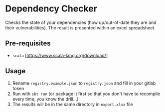 # Dependency Checker

Checks the state of your dependencies (how up/out-of-date they are and their vulnerabilities).
The result is presented within an excel spreadsheet.

## Pre-requisites

- `scala` [https://www.scala-lang.org/download/]

## Usage

1. Rename `registry.example.json` to `registry.json` and fill in your gitlab token
2. Run with `sbt run` (or package it first so that you don't have to recompile every time, you know the drill...)
3. The results will be in the same directory in `export.xlsx` file
